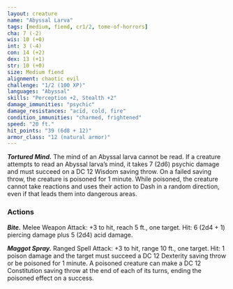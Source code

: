 ```yaml
---
layout: creature
name: "Abyssal Larva"
tags: [medium, fiend, cr1/2, tome-of-horrors]
cha: 7 (-2)
wis: 10 (+0)
int: 3 (-4)
con: 14 (+2)
dex: 13 (+1)
str: 10 (+0)
size: Medium fiend
alignment: chaotic evil
challenge: "1/2 (100 XP)"
languages: "Abyssal"
skills: "Perception +2, Stealth +2"
damage_immunities: "psychic"
damage_resistances: "acid, cold, fire"
condition_immunities: "charmed, frightened"
speed: "20 ft."
hit_points: "39 (6d8 + 12)"
armor_class: "12 (natural armor)"
---
```


***Tortured Mind.*** The mind of an Abyssal larva cannot be read. If a
creature attempts to read an Abyssal larva’s mind, it takes 7 (2d6) psychic
damage and must succeed on a DC 12 Wisdom saving throw. On a failed
saving throw, the creature is poisoned for 1 minute. While poisoned, the
creature cannot take reactions and uses their action to Dash in a random
direction, even if that leads them into dangerous areas.

### Actions

***Bite.*** Melee Weapon Attack: +3 to hit, reach 5 ft., one target. Hit: 6 (2d4 + 1) piercing damage plus 5 (2d4) acid damage.

***Maggot Spray.*** Ranged Spell Attack: +3 to hit, range 10 ft., one target.
Hit: 1 poison damage and the target must succeed a DC 12 Dexterity
saving throw or be poisoned for 1 minute. A poisoned creature can make
a DC 12 Constitution saving throw at the end of each of its turns, ending
the poisoned effect on a success.
